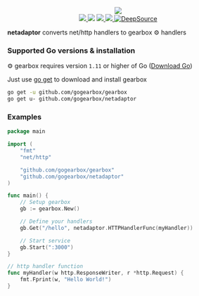 <p align="center">
	<a href="https://gogearbox.com">
    	<img src="https://raw.githubusercontent.com/gogearbox/gearbox/master/assets/gearbox-512.png"/>
	</a>
    <br />
    <a href="https://godoc.org/github.com/gogearbox/netadaptor">
      <img src="https://godoc.org/github.com/gogearbox/netadaptor?status.png" />
    </a>
    <img src="https://github.com/gogearbox/netadaptor/workflows/Test%20&%20Build/badge.svg?branch=master" />
    <a href="https://goreportcard.com/report/github.com/gogearbox/gearbox">
      <img src="https://goreportcard.com/badge/github.com/gogearbox/netadaptor" />
    </a>
	<a href="https://discord.com/invite/CT8my4R">
      <img src="https://img.shields.io/discord/716724372642988064?label=Discord&logo=discord">
  	</a>
    <a href="https://deepsource.io/gh/gogearbox/netadaptor/?ref=repository-badge" target="_blank">
      <img alt="DeepSource" title="DeepSource" src="https://static.deepsource.io/deepsource-badge-light-mini.svg">
    </a>
</p>

**netadaptor** converts net/http handlers to gearbox :gear: handlers


### Supported Go versions & installation

:gear: gearbox requires version `1.11` or higher of Go ([Download Go](https://golang.org/dl/))

Just use [go get](https://golang.org/cmd/go/#hdr-Add_dependencies_to_current_module_and_install_them) to download and install gearbox

```bash
go get -u github.com/gogearbox/gearbox
go get u- github.com/gogearbox/netadaptor
```


### Examples

```go
package main

import (
    "fmt"
	"net/http"

    "github.com/gogearbox/gearbox"
    "github.com/gogearbox/netadaptor"
)

func main() {
	// Setup gearbox
	gb := gearbox.New()

	// Define your handlers
	gb.Get("/hello", netadaptor.HTTPHandlerFunc(myHandler))

	// Start service
	gb.Start(":3000")
}

// http handler function
func myHandler(w http.ResponseWriter, r *http.Request) {
	fmt.Fprint(w, "Hello World!")
}
```
